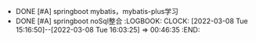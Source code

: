 - DONE [#A] springboot mybatis，mybatis-plus学习
- DONE [#A] springboot noSql整合
  :LOGBOOK:
  CLOCK: [2022-03-08 Tue 15:16:50]--[2022-03-08 Tue 16:03:25] =>  00:46:35
  :END: